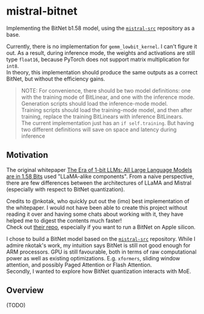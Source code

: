 # mistral-bitnet

Implementing the BitNet b1.58 model, using the [`mistral-src`](https://github.com/mistralai/mistral-src/tree/main) repository as a base.

Currently, there is no implementation for `gemm_lowbit_kernel`. I can't figure it out. As a result, during inference mode, the weights and activations are still type `float16`, because PyTorch does not support matrix multiplication for `int8`.  
In theory, this implementation should produce the same outputs as a correct BitNet, but without the efficiency gains.

> NOTE: For convenience, there should be two model definitions: one with the training mode of BitLinear, and one with the inference mode. Generation scripts should load the inference-mode model.  
> Training scripts should load the training-mode model, and then after training, replace the training BitLinears with inference BitLinears.  
> The current implementation just has an `if self.training`. But having two different definitions will save on space and latency during inference

## Motivation
The original whitepaper [The Era of 1-bit LLMs: All Large Language Models are in 1.58 Bits](https://arxiv.org/pdf/2402.17764.pdf) used "LLaMA-alike components". From a naive perspective, there are few differences between the architectures of LLaMA and Mistral (especially with respect to BitNet quantization). 

Credits to @nkotak, who quickly put out the (imo) best implementation of the whitepaper. I would not have been able to create this project without reading it over and having some chats about working with it, they have helped me to digest the contents much faster!  
Check out [their repo](https://github.com/nkotak/1.58BitNet), especially if you want to run a BitNet on Apple silicon. 

I chose to build a BitNet model based on the [`mistral-src`](https://github.com/mistralai/mistral-src/tree/main) repository. While I admire nkotak's work, my intuition says BitNet is still not good enough for ARM processors. GPU is still favourable, both in terms of raw computational power as well as existing optimizations. E.g. `xformers`, sliding window attention, and possibly Paged Attention or Flash Attention.  
Secondly, I wanted to explore how BitNet quantization interacts with MoE.  

## Overview
(TODO)